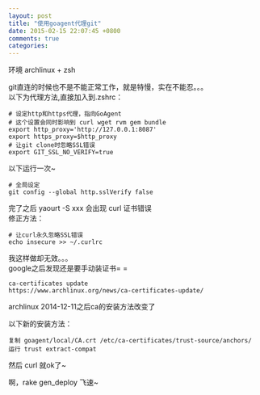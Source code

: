 ```yaml
---
layout: post
title: "使用goagent代理git"
date: 2015-02-15 22:07:45 +0800
comments: true
categories: 
---
```

环境 archlinux + zsh  

git直连的时候也不是不能正常工作，就是特慢，实在不能忍。。。  
以下为代理方法,直接加入到.zshrc：

    # 设定http和https代理，指向GoAgent
    # 这个设置会同时影响到 curl wget rvm gem bundle
    export http_proxy='http://127.0.0.1:8087'
    export https_proxy=$http_proxy
    # 让git clone时忽略SSL错误
    export GIT_SSL_NO_VERIFY=true

以下运行一次~

    # 全局设定
    git config --global http.sslVerify false

完了之后 yaourt -S xxx 会出现 curl 证书错误  
修正方法：

    # 让curl永久忽略SSL错误
    echo insecure >> ~/.curlrc

我这样做却无效。。。  
google之后发现还是要手动装证书= =

    ca-certificates update
    https://www.archlinux.org/news/ca-certificates-update/

archlinux 2014-12-11之后ca的安装方法改变了  

以下新的安装方法：

    复制 goagent/local/CA.crt /etc/ca-certificates/trust-source/anchors/
    运行 trust extract-compat

然后 curl 就ok了~  


啊，rake gen_deploy 飞速~
